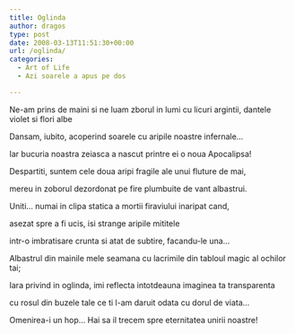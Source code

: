 ```yaml
---
title: Oglinda
author: dragos
type: post
date: 2008-03-13T11:51:30+00:00
url: /oglinda/
categories:
  - Art of Life
  - Azi soarele a apus pe dos

---
```

Ne-am prins de maini si ne luam zborul in lumi cu licuri argintii, dantele violet si flori albe
  
Dansam, iubito, acoperind soarele cu aripile noastre infernale&#8230;
  
Iar bucuria noastra zeiasca a nascut printre ei o noua Apocalipsa!

Despartiti, suntem cele doua aripi fragile ale unui fluture de mai,
  
mereu in zoborul dezordonat pe fire plumbuite de vant albastrui.
  
Uniti&#8230; numai in clipa statica a mortii firaviului inaripat cand,
  
asezat spre a fi ucis, isi strange aripile mititele
  
intr-o imbratisare crunta si atat de subtire, facandu-le una&#8230;<!--more-->

Albastrul din mainile mele seamana cu lacrimile din tabloul magic al ochilor tai;
  
Iara privind in oglinda, imi reflecta intotdeauna imaginea ta transparenta
  
cu rosul din buzele tale ce ti l-am daruit odata cu dorul de viata&#8230;

Omenirea-i un hop&#8230; Hai sa il trecem spre eternitatea unirii noastre!